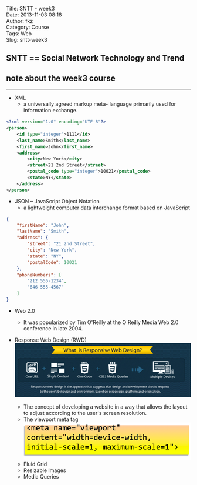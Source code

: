 Title: SNTT - week3  
Date: 2013-11-03 08:18  
Author: fkz  
Category: Course  
Tags: Web  
Slug: sntt-week3  
  
  
## SNTT == Social Network Technology and Trend  
## note about the week3 course  
  
---  
  
* XML  
	* a universally agreed markup meta- language primarily used for information exchange.  
```xml  
<?xml version="1.0" encoding="UTF-8"?>  
<person>  
    <id type="integer">1111</id>  
    <last_name>Smith</last_name>  
    <first_name>John</first_name>  
    <address>  
        <city>New York</city>  
        <street>21 2nd Street</street>  
        <postal_code type="integer">10021</postal_code>  
        <state>NY</state>  
    </address>  
</person>  
```  
  
* JSON – JavaScript Object Notation  
	* a lightweight computer data interchange format based on JavaScript  
```json  
{  
    "firstName": "John",  
    "lastName": "Smith",  
    "address": {  
        "street": "21 2nd Street",  
        "city": "New York",  
        "state": "NY",  
        "postalCode": 10021  
    },  
    "phoneNumbers": [  
        "212 555-1234",  
        "646 555-4567"  
    ]  
}  
```  
  
* Web 2.0  
	* It was popularized by Tim O'Reilly at the O'Reilly Media Web 2.0 conference in late 2004.  
  
* Response Web Design (RWD)  
![RWD 1](/files/sntt-week3/rwd1.png)  
	* The concept of developing a website in a way that allows the layout to adjust according to the user's screen resolution.  
  * The viewport meta tag  
  ![RWD 2](/files/sntt-week3/rwd2.png)  
  * Fluid Grid  
  * Resizable Images  
  * Media Queries  
